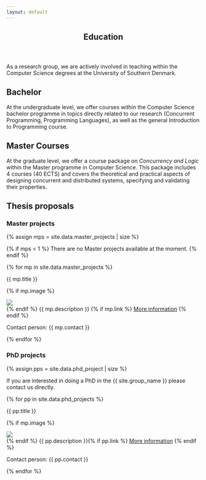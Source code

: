 ```yaml
---
layout: default
---
```


<article id="main"><header class="major container" markdown="1">

# Education

</header><section class="wrapper card style4 container"><div class="content"><section markdown="1">

As a research group, we are actively involved in teaching within the Computer Science degrees at the University of Southern Denmark.

## Bachelor

At the undergraduate level, we offer courses within the Computer Science bachelor programme in topics directly related to our research (Concurrent Programming, Programming Languages), as well as the general Introduction to Programming course.

## Master Courses

At the graduate level, we offer a course package on <i>Concurrency  and
Logic</i> within the Master programme in Computer Science. This package
includes 4 courses (40 ECTS) and covers the theoretical and practical
aspects of designing concurrent and distributed systems, specifying and
validating their properties.

<!-- ## Talent Fellowship

TBA -->

## Thesis proposals

### Master projects
{% assign mps = site.data.master_projects | size %}

{% if mps < 1 %}
There are no Master projects available at the moment.
{% endif %}

{% for mp in site.data.master_projects %}

<div class="card mb-4">
    <div class="card-header alert-info">{{ mp.title }}</div>
  <div class="card-body">
    <p class="card-text">
    {% if mp.image %}
      <div class="col-4 float-left"><img class="mr-3 mb-2 img-fluid" src="{{mp.image}}"></div>
    {% endif %}
    {{ mp.description }}
    {% if mp.link %}
    <a class="card-link" href="{{mp.link}}">More information</a>
    {% endif %}
    </p>  
    <span>Contact person: {{ mp.contact }}</span>
  </div>
</div>

{% endfor %}

### PhD projects

{% assign pps = site.data.phd_project | size %}

If you are interested in doing a PhD in the {{ site.group_name }} please contact us directly.

{% for pp in site.data.phd_projects %}

<div class="card mb-4">
    <div class="card-header alert-success">{{ pp.title }}</div>
  <div class="card-body">
    <p class="card-text">
    {% if mp.image %}
      <div class="col-4 float-left"><img class="mr-3 mb-2 img-fluid" src="{{pp.image}}"></div>
    {% endif %}
    {{ pp.description }}{% if pp.link %}
    <a class="card-link" href="{{pp.link}}">More information</a>
    {% endif %}
    </p>  
    <span>Contact person: {{ pp.contact }}</span>
  </div>
</div>

{% endfor %}

</section></div></section></article>
